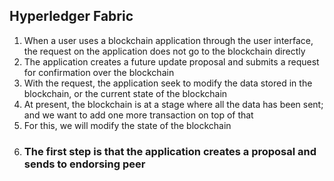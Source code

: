 ## Hyperledger Fabric

1. When a user uses a blockchain application through the user interface, the request on the application does not go to the blockchain directly
2. The application creates a future update proposal and submits a request for confirmation over the blockchain
3. With the request, the application seek to modify the data stored in the blockchain, or the current state of the blockchain
4. At present, the blockchain is at a stage where all the data has been sent; and we want to add one more transaction on top of that
5. For this, we will modify the state of the blockchain
6. ### The first step is that the application creates a proposal and sends to endorsing peer